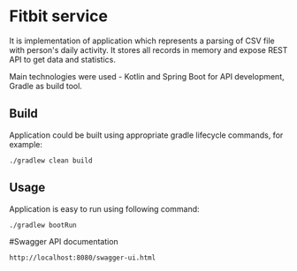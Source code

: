 # Fitbit service
It is implementation of application which represents a parsing of CSV file with person's daily activity. It stores all records in memory and expose REST API to get data and statistics.

Main technologies were used - Kotlin and Spring Boot for API development, Gradle as build tool.

## Build
Application could be built using appropriate gradle lifecycle commands, for example:
```
./gradlew clean build
```
## Usage
Application is easy to run using following command:
```
./gradlew bootRun
```
#Swagger API documentation
```
http://localhost:8080/swagger-ui.html
```
